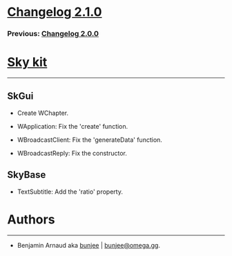 # [Changelog 2.1.0](https://omega.gg/Sky/changes/2.1.0.html)

### Previous: [Changelog 2.0.0](2.0.0.html)

# [Sky kit](https://omega.gg/Sky)
---

## SkGui

- Create WChapter.

- WApplication: Fix the 'create' function.

- WBroadcastClient: Fix the 'generateData' function.

- WBroadcastReply: Fix the constructor.


## SkyBase

- TextSubtitle: Add the 'ratio' property.


# Authors
---

- Benjamin Arnaud aka [bunjee](https://bunjee.me) | <bunjee@omega.gg>.
